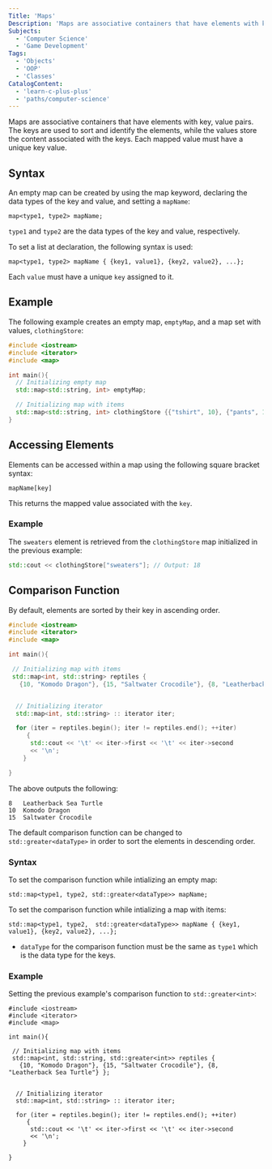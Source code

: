 ```yaml
---
Title: 'Maps'
Description: 'Maps are associative containers that have elements with key, value pairs.'
Subjects:
  - 'Computer Science'
  - 'Game Development'
Tags:
  - 'Objects'
  - 'OOP'
  - 'Classes'
CatalogContent:
  - 'learn-c-plus-plus'
  - 'paths/computer-science'
---
```


Maps are associative containers that have elements with key, value pairs. The keys are used to sort and identify the elements, while the values store the content associated with the keys. Each mapped value must have a unique key value.

## Syntax

An empty map can be created by using the map keyword, declaring the data types of the key and value, and setting a `mapName`:

```pseudo
map<type1, type2> mapName;
```

`type1` and `type2` are the data types of the key and value, respectively.

To set a list at declaration, the following syntax is used:

```pseudo
map<type1, type2> mapName { {key1, value1}, {key2, value2}, ...};
```

Each `value` must have a unique `key` assigned to it.

## Example

The following example creates an empty map, `emptyMap`, and a map set with values, `clothingStore`:

```cpp
#include <iostream>
#include <iterator>
#include <map>

int main(){
  // Initializing empty map
  std::map<std::string, int> emptyMap;

  // Initializing map with items
  std::map<std::string, int> clothingStore {{"tshirt", 10}, {"pants", 12}, {"sweaters", 18}};
}
```

## Accessing Elements

Elements can be accessed within a map using the following square bracket syntax:

```pseudo
mapName[key]
```

This returns the mapped value associated with the `key`.

### Example

The `sweaters` element is retrieved from the `clothingStore` map initialized in the previous example:

```cpp
std::cout << clothingStore["sweaters"]; // Output: 18
```

## Comparison Function

By default, elements are sorted by their key in ascending order.

```cpp
#include <iostream>
#include <iterator>
#include <map>

int main(){

 // Initializing map with items
 std::map<int, std::string> reptiles {
   {10, "Komodo Dragon"}, {15, "Saltwater Crocodile"}, {8, "Leatherback Sea Turtle"} };


  // Initializing iterator
  std::map<int, std::string> :: iterator iter;

  for (iter = reptiles.begin(); iter != reptiles.end(); ++iter)
     {
      std::cout << '\t' << iter->first << '\t' << iter->second
      << '\n';
    }

}
```

The above outputs the following:

```shell
8   Leatherback Sea Turtle
10  Komodo Dragon
15  Saltwater Crocodile
```

The default comparison function can be changed to `std::greater<dataType>` in order to sort the elements in descending order.

### Syntax

To set the comparison function while intializing an empty map:

```pseudo
std::map<type1, type2, std::greater<dataType>> mapName;
```

To set the comparison function while intializing a map with items:

```pseudo
std::map<type1, type2,  std::greater<dataType>> mapName { {key1, value1}, {key2, value2}, ...};
```

- `dataType` for the comparison function must be the same as `type1` which is the data type for the keys.

### Example

Setting the previous example's comparison function to `std::greater<int>`:

```codebyte/cpp
#include <iostream>
#include <iterator>
#include <map>

int main(){

 // Initializing map with items
 std::map<int, std::string, std::greater<int>> reptiles {
   {10, "Komodo Dragon"}, {15, "Saltwater Crocodile"}, {8, "Leatherback Sea Turtle"} };


  // Initializing iterator
  std::map<int, std::string> :: iterator iter;

  for (iter = reptiles.begin(); iter != reptiles.end(); ++iter)
     {
      std::cout << '\t' << iter->first << '\t' << iter->second
      << '\n';
    }

}
```
